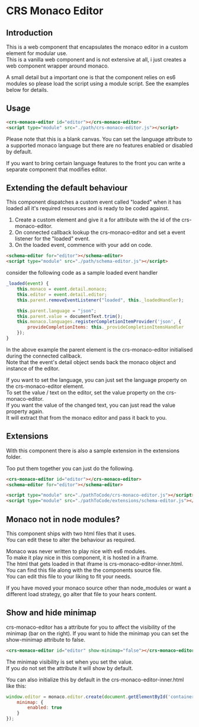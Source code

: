 # CRS Monaco Editor

## Introduction
This is a web component that encapsulates the monaco editor in a custom element for modular use.  
This is a vanilla web component and is not extensive at all, i just creates a web component wrapper around monaco.

A small detail but a important one is that the component relies on es6 modules so please load the script using a module script.
See the examples below for details.

## Usage

```html
<crs-monaco-editor id="editor"></crs-monaco-editor>
<script type="module" src="./path/crs-monaco-editor.js"></script>
```

Please note that this is a blank canvas.
You can set the language attribute to a supported monaco language but there are no features enabled or disabled by default.

If you want to bring certain language features to the front you can write a separate component that modifies editor.

## Extending the default behaviour

This component dispatches a custom event called "loaded" when it has loaded all it's required resources and is ready to be coded against.

1. Create a custom element and give it a for attribute with the id of the crs-monaco-editor.
1. On connected callback lookup the crs-monaco-editor and set a event listener for the "loaded" event.
1. On the loaded event, commence with your add on code.

```html
<schema-editor for="editor"></schema-editor>
<script type="module" src="./path/schema-editor.js"></script>
``` 

consider the following code as a sample loaded event handler

```js
_loaded(event) {
    this.monaco = event.detail.monaco;
    this.editor = event.detail.editor;
    this.parent.removeEventListener("loaded", this._loadedHandler);

    this.parent.language = "json";
    this.parent.value = documentText.trim();
    this.monaco.languages.registerCompletionItemProvider('json', {
        provideCompletionItems: this._provideCompletionItemsHandler
    });
}
```

In the above example the parent element is the crs-monaco-editor initialised during the connected callback.  
Note that the event's detail object sends back the monaco object and instance of the editor.

If you want to set the language, you can just set the language property on the crs-monaco-editor element.  
To set the value / text on the editor, set the value property on the crs-monaco-editor.  
If you want the value of the changed text, you can just read the value property again.   
It will extract that from the monaco editor and pass it back to you.  

## Extensions
With this component there is also a sample extension in the extensions folder.

Too put them together you can just do the following.

```html
<crs-monaco-editor id="editor"></crs-monaco-editor>
<schema-editor for="editor"></schema-editor>

<script type="module" src="./pathToCode/crs-monaco-editor.js"></script>
<script type="module" src="./pathToCode/extensions/schema-editor.js"></script>
```

## Monaco not in node modules?
This component ships with two html files that it uses.  
You can edit these to alter the behaviour as required.

Monaco was never written to play nice with es6 modules.  
To make it play nice in this component, it is hosted in a iframe.  
The html that gets loaded in that iframe is crs-monaco-editor-inner.html.  
You can find this file along with the the components source file.    
You can edit this file to your liking to fit your needs. 

If you have moved your monaco source other than node_modules or want a different load strategy, go alter that file to your hears content.

## Show and hide minimap
crs-monaco-editor has a attribute for you to affect the visibility of the minimap (bar on the right).
If you want to hide the minimap you can set the show-minimap attribute to false. 

```html
<crs-monaco-editor id="editor" show-minimap="false"></crs-monaco-editor>
```

The minimap visibility is set when you set the value.  
If you do not set the attribute it will show by default.

You can also initialize this by default in the crs-monaco-editor-inner.html like this:

```js
window.editor = monaco.editor.create(document.getElementById('container'), {
    minimap: {
        enabled: true
    }
});
```

